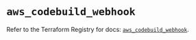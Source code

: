 # `aws_codebuild_webhook`

Refer to the Terraform Registry for docs: [`aws_codebuild_webhook`](https://registry.terraform.io/providers/hashicorp/aws/6.3.0/docs/resources/codebuild_webhook).
